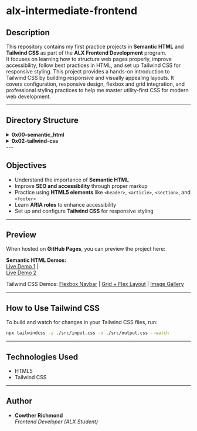 # alx-intermediate-frontend

## Description
This repository contains my first practice projects in **Semantic HTML** and **Tailwind CSS** as part of the **ALX Frontend Development** program.  
It focuses on learning how to structure web pages properly, improve accessibility, follow best practices in HTML, and set up Tailwind CSS for responsive styling. This project provides a hands-on introduction to Tailwind CSS by building responsive and visually appealing layouts. It covers configuration, responsive design, flexbox and grid integration, and professional styling practices to help me master utility-first CSS for modern web development.

---

## Directory Structure
<details> <summary><strong>0x00-semantic_html</strong></summary>

0-index.html
 → Basic HTML structure

1-index.html
 → Adding meta tags for SEO & accessibility

2-index.html
 → Semantic blog post layout

3-index.html
 → Adding ARIA roles for accessibility in forms

</details> <details> <summary><strong>0x02-tailwind-css</strong></summary>

1-index.html
 → Basic Tailwind setup test

2-index.html
 → Responsive layout practice

3-index.html
 → Advanced layout with Tailwind utilities

4-flexbox_index.html
 → Flexbox navigation bar

5-gridflex_index.html
 → Combining CSS Grid & Flexbox

6-imageGallery.html
 → Responsive image gallery

</details>
---

## Objectives
- Understand the importance of **Semantic HTML**  
- Improve **SEO and accessibility** through proper markup  
- Practice using **HTML5 elements** like `<header>`, `<article>`, `<section>`, and `<footer>`  
- Learn **ARIA roles** to enhance accessibility  
- Set up and configure **Tailwind CSS** for responsive styling  

---

## Preview
When hosted on **GitHub Pages**, you can preview the project here:  

**Semantic HTML Demos:**  
[Live Demo 1](https://xorla01.github.io/alx-intermediate-frontend/0x00-semantic_html/2-index.html) 
|  
[Live Demo 2](https://xorla01.github.io/alx-intermediate-frontend/0x00-semantic_html/3-index.html)  

Tailwind CSS Demos:
[Flexbox Navbar](https://github.com/Xorla01/alx-intermediate-frontend/blob/main/0x02-tailwind-css/4-flexbox_index.html) |
[Grid + Flex Layout](https://github.com/Xorla01/alx-intermediate-frontend/blob/main/0x02-tailwind-css/5-gridflex_index.html) |
[Image Gallery](https://github.com/Xorla01/alx-intermediate-frontend/blob/main/0x02-tailwind-css/6-imageGallery.html)

---
## How to Use Tailwind CSS
To build and watch for changes in your Tailwind CSS files, run:
```bash
npx tailwindcss -i ./src/input.css -o ./src/output.css --watch
```
---

## Technologies Used
- HTML5
- Tailwind CSS
   
---

## Author
- **Cowther Richmond**  
  *Frontend Developer (ALX Student)* 

